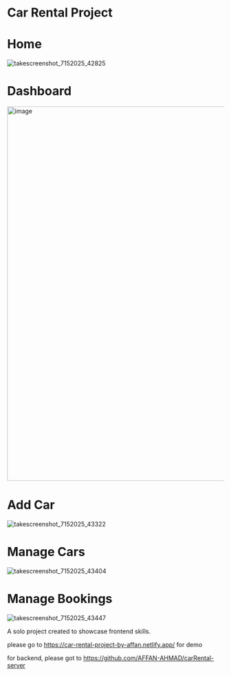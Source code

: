 # Car Rental Project

# Home

![takescreenshot_7152025_42825](https://github.com/user-attachments/assets/4e198e96-e0b9-407b-90c9-83d0daa93914)

# Dashboard
<img width="1920" height="869" alt="image" src="https://github.com/user-attachments/assets/3ffea075-f92d-4e49-b197-e840eb526bf1" />

# Add Car
![takescreenshot_7152025_43322](https://github.com/user-attachments/assets/10e18de8-18c1-4df6-aebe-901986a29f10)

# Manage Cars
![takescreenshot_7152025_43404](https://github.com/user-attachments/assets/66cd23a4-dac6-455f-a672-8dcad742fdb1)

# Manage Bookings 
![takescreenshot_7152025_43447](https://github.com/user-attachments/assets/8643cd13-891b-4d82-a617-5d6165eafba2)

A solo project created to showcase frontend skills.

please go to https://car-rental-project-by-affan.netlify.app/ for demo

for backend, please got to https://github.com/AFFAN-AHMAD/carRental-server
